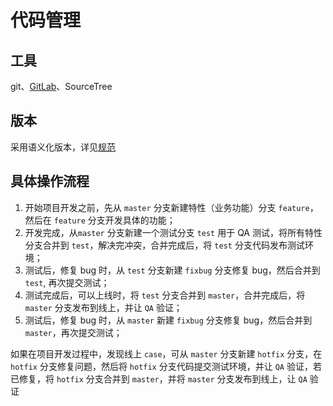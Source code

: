 
# 代码管理

## 工具
git、[GitLab](http://192.168.0.26)、SourceTree

## 版本
采用语义化版本，详见[规范](http://semver.org/lang/zh-CN/)

## 具体操作流程
1. 开始项目开发之前，先从 `master` 分支新建特性（业务功能）分支 `feature`，然后在 `feature` 分支开发具体的功能；
2. 开发完成，从`master` 分支新建一个测试分支 `test` 用于 QA 测试，将所有特性分支合并到 `test`，解决完冲突，合并完成后，将 `test` 分支代码发布测试环境；
3. 测试后，修复 bug 时，从 `test` 分支新建 `fixbug` 分支修复 bug，然后合并到 `test`, 再次提交测试；
4. 测试完成后，可以上线时，将 `test` 分支合并到 `master`，合并完成后，将 `master` 分支发布到线上，并让 `QA` 验证；
5. 测试后，修复 bug 时，从 `master` 新建 `fixbug` 分支修复 bug，然后合并到 `master`，再次提交测试；

如果在项目开发过程中，发现线上 `case`，可从 `master` 分支新建 `hotfix` 分支，在 `hotfix` 分支修复问题，然后将 `hotfix` 分支代码提交测试环境，并让 `QA` 验证，若已修复，将 `hotfix` 分支合并到 `master`，并将 `master` 分支发布到线上，让 `QA` 验证





